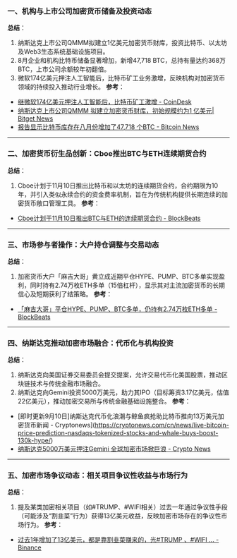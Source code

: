 ### 一、机构与上市公司加密货币储备及投资动态
**总结**：
1. 纳斯达克上市公司QMMM拟建立1亿美元加密货币财库，投资比特币、以太坊及Web3生态系统基础设施项目。
2. 8月企业和机构比特币储备显著增加，新增47,718 BTC，总持有量达约368万BTC，上市公司余额较年初翻倍。
3. 微软174亿美元押注人工智能后，比特币矿工业务激增，反映机构对加密货币领域的持续投入推动行业增长。
**参考**：
- [继微软174亿美元押注人工智能后，比特币矿工激增 - CoinDesk](https://www.coindesk.com/zh/markets/2025/09/09/microsoft-s-usd17-4b-ai-bet-lifts-crypto-miners-as-bitcoin-slips)
- [纳斯达克上市公司QMMM 拟建立加密货币财库，初始规模约为1 亿美元| Bitget News](https://www.bitget.com/zh-CN/amp/news/detail/12560604958556)
- [报告显示比特币库存在八月份增加了47,718 个BTC - Bitcoin News](https://news.bitcoin.com/zh/baogao-xianshi-bitebi-kucun-zai-bayuefen-zengjia-le-47718ge-btc/)

---

### 二、加密货币衍生品创新：Cboe推出BTC与ETH连续期货合约
**总结**：
1. Cboe计划于11月10日推出比特币和以太坊的连续期货合约，合约期限为10年，并引入类似永续合约的资金费率机制，旨在为传统机构提供长期连续的加密货币敞口管理工具。
**参考**：
- [Cboe计划于11月10日推出BTC与ETH的连续期货合约 - BlockBeats](https://www.theblockbeats.info/flash/311486)

---

### 三、市场参与者操作：大户持仓调整与交易动态
**总结**：
1. 加密货币大户「麻吉大哥」黄立成近期平仓HYPE、PUMP、BTC多单实现盈利，同时持有2.74万枚ETH多单（15倍杠杆），显示其对主流加密货币的长期信心及短期获利了结策略。
**参考**：
- [「麻吉大哥」平仓HYPE、PUMP、BTC多单，仍持有2.74万枚ETH多单 - BlockBeats](https://www.theblockbeats.info/flash/311424)

---

### 四、纳斯达克推动加密市场融合：代币化与机构投资
**总结**：
1. 纳斯达克向美国证券交易委员会提交提案，允许交易代币化美国股票，推动区块链技术与传统金融市场融合。
2. 纳斯达克向Gemini投资5000万美元，助力其IPO（目标筹资3.17亿美元，估值22亿美元），推动加密交易所与传统金融基础设施整合。
**参考**：
- [即时更新9月10日]纳斯达克代币化浪潮与鲸鱼疯抢助比特币推向13万美元加密货币新闻 - Cryptonews](https://cryptonews.com/cn/news/live-bitcoin-price-prediction-nasdaqs-tokenized-stocks-and-whale-buys-boost-130k-hype/)
- [纳斯达克5000万美元押注Gemini 全球加密市场掀巨浪 - Crypto News](https://cryptonews.com/cn/news/bitcoin-price-prediction-nasdaqs-50m-gemini-bet-and-global-crypto-shake-up/)

---

### 五、加密市场争议动态：相关项目争议性收益与市场行为
**总结**：
1. 提及某类加密相关项目（如#TRUMP、#WIFI相关）过去一年通过争议性手段（可能涉及“割韭菜”行为）获得13亿美元收益，反映加密市场存在的争议性市场行为。
**参考**：
- [过去1年增加了13亿美元，都是靠割韭菜赚来的，光#TRUMP 、#WIFI ... - Binance](https://www.binance.com/zh-CN/square/post/29457741317178)